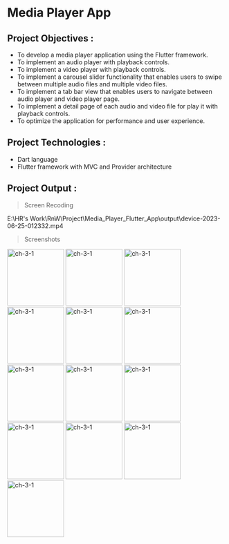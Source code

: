 # Media Player App

## Project Objectives :

- To develop a media player application using the Flutter framework.
- To implement an audio player with playback controls.
- To implement a video player with playback controls.
- To implement a carousel slider functionality that enables users to swipe between multiple audio
  files and multiple video files.
- To implement a tab bar view that enables users to navigate between audio player and video
  player page.
- To implement a detail page of each audio and video file for play it with playback controls.
- To optimize the application for performance and user experience.

## Project Technologies :

- Dart language
- Flutter framework with MVC and Provider architecture

## Project Output :

> Screen Recoding

E:\HR's Work\RnW\Project\Media_Player_Flutter_App\output\device-2023-06-25-012332.mp4

> Screenshots

<img width="131" alt="ch-3-1" src="https://github.com/hetmangukiya2207/Advance_Flutter/assets/114165239/11c4664c-b6d3-4325-82b7-d7e06eaffcda">

<img width="131" alt="ch-3-1" src="https://github.com/hetmangukiya2207/Advance_Flutter/assets/114165239/94ac5ae4-fe83-4a9d-bdb2-2544129b2300">

<img width="131" alt="ch-3-1" src="https://github.com/hetmangukiya2207/Advance_Flutter/assets/114165239/1566ad34-9bf5-4ed1-b602-03ff1444031e">

<img width="131" alt="ch-3-1" src="https://github.com/hetmangukiya2207/Advance_Flutter/assets/114165239/ccafd1df-191d-4a08-a287-fec841447c8d">

<img width="131" alt="ch-3-1" src="https://github.com/hetmangukiya2207/Advance_Flutter/assets/114165239/5c4d1ee5-a844-482e-83cf-136ed27ce514">

<img width="131" alt="ch-3-1" src="https://github.com/hetmangukiya2207/Advance_Flutter/assets/114165239/ce534132-e26d-469c-bf6e-b9f1aac46bbb">

<img width="131" alt="ch-3-1" src="https://github.com/hetmangukiya2207/Advance_Flutter/assets/114165239/dd6fa004-95cd-4d80-a393-b142ee5679fb">

<img width="131" alt="ch-3-1" src="https://github.com/hetmangukiya2207/Advance_Flutter/assets/114165239/7a814259-1c00-4b62-8448-6698877a9d31">

<img width="131" alt="ch-3-1" src="https://github.com/hetmangukiya2207/Advance_Flutter/assets/114165239/13e9bdcb-3c98-4586-9f41-cd82615fb32b">

<img width="131" alt="ch-3-1" src="https://github.com/hetmangukiya2207/Advance_Flutter/assets/114165239/f0974dc3-8a58-4180-bbf8-b4a3803684a5">

<img width="131" alt="ch-3-1" src="https://github.com/hetmangukiya2207/Advance_Flutter/assets/114165239/159cc936-e433-4c99-9c94-2b9f287c208b">

<img width="131" alt="ch-3-1" src="https://github.com/hetmangukiya2207/Advance_Flutter/assets/114165239/30c2210f-8c0c-45e2-b580-6cac1d6be7f4">

<img width="131" alt="ch-3-1" src="https://github.com/hetmangukiya2207/Advance_Flutter/assets/114165239/e6f81da5-e546-43e4-8d13-94a23128bf39">
